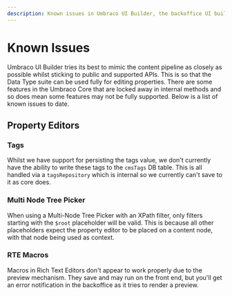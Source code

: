 ```yaml
---
description: Known issues in Umbraco UI Builder, the backoffice UI builder for Umbraco.
---
```


# Known Issues

Umbraco UI Builder tries its best to mimic the content pipeline as closely as possible whilst sticking to public and supported APIs. This is so that the Data Type suite can be used fully for editing properties. There are some features in the Umbraco Core that are locked away in internal methods and so does mean some features may not be fully supported. Below is a list of known issues to date.

## Property Editors

### Tags  

Whilst we have support for persisting the tags value, we don't currently have the ability to write these tags to the `cmsTags` DB table. This is all handled via a `tagsRepository` which is internal so we currently can't save to it as core does.

### Multi Node Tree Picker

When using a Multi-Node Tree Picker with an XPath filter, only filters starting with the `$root` placeholder will be valid. This is because all other placeholders expect the property editor to be placed on a content node, with that node being used as context.

### RTE Macros

Macros in Rich Text Editors don't appear to work properly due to the preview mechanism. They save and may run on the front end, but you'll get an error notification in the backoffice as it tries to render a preview.
